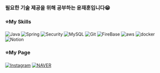 ### 필요한 기술 제공을 위해 공부하는 윤재훈입니다😁

### ⭐️My Skills
<p>
  <img alt="Java" src="https://img.shields.io/badge/Java-000000?style=for-the-badge&logo=java&logoColor=white"/>
  <img alt="Spring" src="https://img.shields.io/badge/Spring-00000F?style=for-the-badge&logo=spring&logoColor=white" />
  <img alt="Security" src="https://img.shields.io/badge/Security-00000F?style=for-the-badge&logo=Security&logoColor=white" />
  <img alt="MySQL" src="https://img.shields.io/badge/MySQL-00000F?style=for-the-badge&logo=mysql&logoColor=white" />
  <img alt="Git" src="https://img.shields.io/badge/Git-00000F?style=for-the-badge&logo=Git&logoColor=white" />
  <img alt="FireBase" src="https://img.shields.io/badge/FireBase-00000F?style=for-the-badge&logo=FireBase&logoColor=white" />
  <img alt="aws" src="https://img.shields.io/badge/aws-00000F?style=for-the-badge&logo=aws&logoColor=white" />
  <img alt="docker" src="https://img.shields.io/badge/docker-00000F?style=for-the-badge&logo=docker&logoColor=white" />
  <img alt="Notion" src="https://img.shields.io/badge/Notion-000000?style=for-the-badge&logo=notion&logoColor=white" />
</p>



### ⭐️My Page
<p>
  <a href="https://www.instagram.com/jjhoonss/" target="_blank"><img alt="Instagram" src="https://img.shields.io/badge/Instagram-00000F?style=for-the-badge&logo=instagram&logoColor=white"/></a>
    <a href="https://blog.naver.com/hoonssss-" target="_blank"><img alt="NAVER" src="https://img.shields.io/badge/NAVER-00000F?style=for-the-badge&logo=NAVER&logoColor=white"/></a>
</p>


<!--
**hoonssss/hoonssss** is a ✨ _special_ ✨ repository because its `README.md` (this file) appears on your GitHub profile.

Here are some ideas to get you started:

- 🔭 I’m currently working on ...
- 🌱 I’m currently learning ...
- 👯 I’m looking to collaborate on ...
- 🤔 I’m looking for help with ...
- 💬 Ask me about ...
- 📫 How to reach me: ...
- 😄 Pronouns: ...
- ⚡ Fun fact: ...
-->
